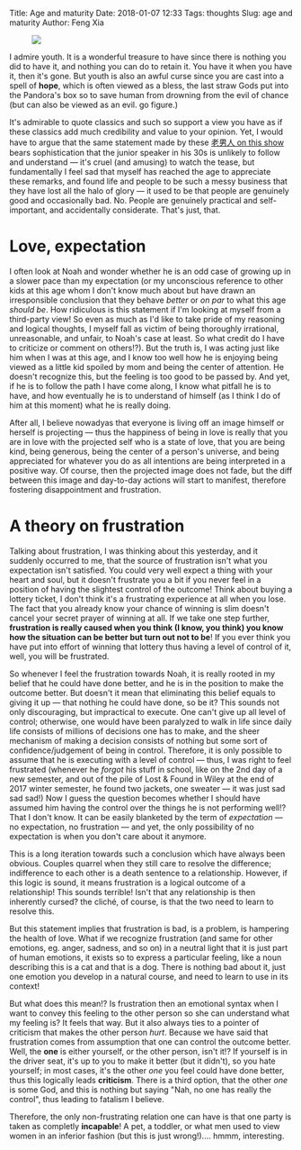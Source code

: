 Title: Age and maturity
Date: 2018-01-07 12:33
Tags: thoughts
Slug: age and maturity
Author: Feng Xia

<figure class="col l6 m6 s12">
  <img src="{{SITEURL}}/images/funny/fatal.jpg"/>
</figure>


I admire youth. It is a wonderful treasure to have since there is
nothing you did to have it, and nothing you can do to retain it. You
have it when you have it, then it's gone. But youth is also an awful
curse since you are cast into a spell of **hope**, which is often
viewed as a bless, the last straw Gods put into the Pandora's box so
to save human from drowning from the evil of chance (but can also be
viewed as an evil. go figure.)

It's admirable to quote classics and such so support a view you have
as if these classics add much credibility and value to your
opinion. Yet, I would have to argue that the same statement made by
these [老男人 on this show][1] bears sophistication that the junior
speaker in his 30s is unlikely to follow and understand &mdash; it's
cruel (and amusing) to watch the tease, but fundamentally I feel sad
that myself has reached the age to appreciate these remarks, and found
life and people to be such a messy business that they have lost all
the halo of glory &mdash; it used to be that people are genuinely good
and occasionally bad. No. People are genuinely practical and
self-important, and accidentally considerate. That's just, that.

[1]: https://www.youtube.com/watch?v=eA7rKZbF_RI&index=1&list=PLATwx1z00HseXmeCbjbJRkaVO3088hC_A

# Love, expectation

I often look at Noah and wonder whether he is an odd case of growing
up in a slower pace than my expectation (or my unconscious reference
to other kids at this age whom I don't know much about but have drawn
an irresponsible conclusion that they behave _better_ or _on par_ to
what this age _should be_. How ridiculous is this statement if I'm
looking at myself from a third-party view! So even as much as I'd like
to take pride of my reasoning and logical thoughts, I myself fall as
victim of being thoroughly irrational, unreasonable, and unfair, to
Noah's case at least. So what credit do I have to criticize or comment
on others!?). But the truth is, I was acting just like him when I was
at this age, and I know too well how he is enjoying being viewed as a
little kid spoiled by mom and being the center of attention. He
doesn't recognize this, but the feeling is too good to be passed
by. And yet, if he is to follow the path I have come along, I know
what pitfall he is to have, and how eventually he is to understand of
himself (as I think I do of him at this moment) what he is really
doing.

After all, I believe nowadyas that everyone is living off an image
himself or herself is projecting &mdash; thus the happiness of being
in love is really that you are in love with the projected self who is
a state of love, that you are being kind, being generous, being the
center of a person's universe, and being appreciated for whatever you
do as all intentions are being interpreted in a positive way. Of
course, then the projected image does not fade, but the diff between
this image and day-to-day actions will start to manifest, therefore
fostering disappointment and frustration.

# A theory on frustration

Talking about frustration, I was thinking about this yesterday, and it
suddenly occurred to me, that the source of frustration isn't what you
expectation isn't satisfied. You could very well expect a thing with
your heart and soul, but it doesn't frustrate you a bit if you never
feel in a position of having the slightest control of the outcome!
Think about buying a lottery ticket, I don't think it's a frustrating
experience at all when you lose. The fact that you already know your
chance of winning is slim doesn't cancel your secret prayer of winning
at all. If we take one step further, **frustration is really caused
when you think (I know, you think) you know how the situation can be
better but turn out not to be**! If you ever think you have put into
effort of winning that lottery thus having a level of control of it,
well, you will be frustrated.

So whenever I feel the frustration towards Noah, it is really rooted
in my belief that he could have done better, and he is in the position
to make the outcome better. But doesn't it mean that eliminating this
belief equals to giving it up &mdash; that nothing he could have done,
so be it? This sounds not only discouraging, but impractical to
execute. One can't give up all level of control; otherwise, one would
have been paralyzed to walk in life since daily life consists of
millions of decisions one has to make, and the sheer mechanism of
making a decision consists of nothing but some sort of
confidence/judgement of being in control. Therefore, it is only
possible to assume that he is executing with a level of control
&mdash; thus, I was right to feel frustrated (whenever he _forgot_ his
stuff in school, like on the 2nd day of a new semester, and out of the
pile of Lost & Found in Wiley at the end of 2017 winter semester, he
found two jackets, one sweater &mdash; it was just sad sad sad!) Now I
guess the question becomes whether I should have assumed him having
the control over the things he is not performing well!? That I don't
know. It can be easily blanketed by the term of _expectation_
&mdash; no expectation, no frustration &mdash; and yet, the only
possibility of no expectation is when you don't care about it anymore.

This is a long iteration towards such a conclusion which have always
been obvious. Couples quarrel when they still care to resolve the
difference; indifference to each other is a death sentence to a
relationship. However, if this logic is sound, it means frustration is
a logical outcome of a relationship! This sounds terrible! Isn't that
any relationship is then inherently cursed? the cliché, of course, is
that the two need to learn to resolve this.

But this statement implies that frustration is bad, is a problem, is
hampering the health of love. What if we recognize frustration (and
same for other emotions, eg. anger, sadness, and so on) in a neutral
light that it is just part of human emotions, it exists so to express
a particular feeling, like a noun describing this is a cat and that is
a dog. There is nothing bad about it, just one emotion you develop in
a natural course, and need to learn to use in its context!

But what does this mean!? Is frustration then an emotional syntax when
I want to convey this feeling to the other person so she can
understand what my feeling is? It feels that way. But it also always
ties to a pointer of criticism that makes the other person
_hurt_. Because we have said that frustration comes from assumption
that one can control the outcome better. Well, the **one** is either
yourself, or the other person, isn't it!? If yourself is in the driver
seat, it's up to you to make it better (but it didn't), so you hate
yourself; in most cases, it's the other _one_ you feel could have done
better, thus this logically leads **criticism**. There is a third
option, that the other _one_ is some God, and this is nothing but
saying "Nah, no one has really the control", thus leading to fatalism
I believe.

Therefore, the only non-frustrating relation one can have is that one
party is taken as completly **incapable**! A pet, a toddler, or what
men used to view women in an inferior fashion (but this is just
wrong!).... hmmm, interesting.


